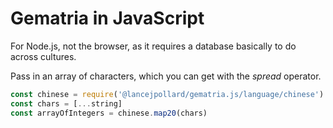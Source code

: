 
# Gematria in JavaScript

For Node.js, not the browser, as it requires a database basically to do across cultures.

Pass in an array of characters, which you can get with the _spread_ operator.

```js
const chinese = require('@lancejpollard/gematria.js/language/chinese')
const chars = [...string]
const arrayOfIntegers = chinese.map20(chars)
```
